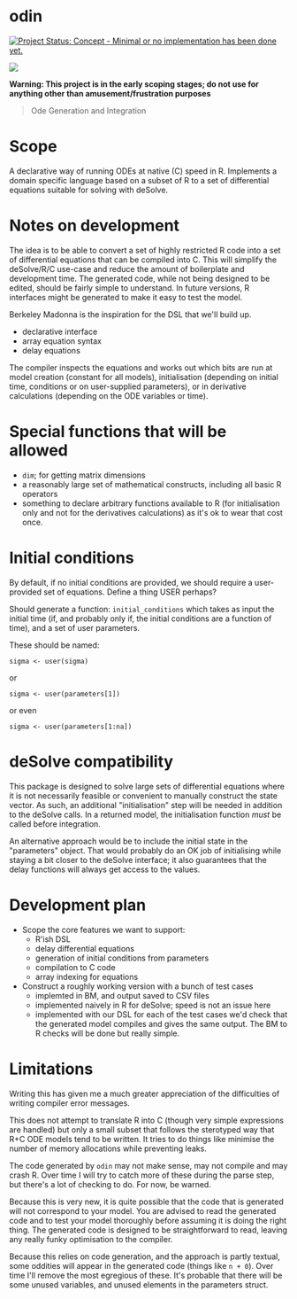 # odin

[![Project Status: Concept - Minimal or no implementation has been done yet.](http://www.repostatus.org/badges/latest/concept.svg)](http://www.repostatus.org/#concept)

![](https://upload.wikimedia.org/wikipedia/commons/thumb/9/9f/Odin_%28Manual_of_Mythology%29.jpg/250px-Odin_%28Manual_of_Mythology%29.jpg)

**Warning: This project is in the early scoping stages; do not use for anything other than amusement/frustration purposes**

> Ode Generation and Integration

# Scope

A declarative way of running ODEs at native (C) speed in R.  Implements a domain specific language based on a subset of R to a set of differential equations suitable for solving with deSolve.

# Notes on development

The idea is to be able to convert a set of highly restricted R code into a set of differential equations that can be compiled into C.  This will simplify the deSolve/R/C use-case and reduce the amount of boilerplate and development time.  The generated code, while not being designed to be edited, should be fairly simple to understand.  In future versions, R interfaces might be generated to make it easy to test the model.

Berkeley Madonna is the inspiration for the DSL that we'll build up.

* declarative interface
* array equation syntax
* delay equations

The compiler inspects the equations and works out which bits are run at model creation (constant for all models), initialisation (depending on initial time, conditions or on user-supplied parameters), or in derivative calculations (depending on the ODE variables or time).

# Special functions that will be allowed

* `dim`; for getting matrix dimensions
* a reasonably large set of mathematical constructs, including all basic R operators
* something to declare arbitrary functions available to R (for initialisation only and not for the derivatives calculations) as it's ok to wear that cost once.

# Initial conditions

By default, if no initial conditions are provided, we should require a
user-provided set of equations.  Define a thing USER perhaps?

Should generate a function: `initial_conditions` which takes as input the initial time (if, and probably only if, the initial conditions are a function of time), and a set of user parameters.

These should be named:

```
sigma <- user(sigma)
```

or

```
sigma <- user(parameters[1])
```

or even

```
sigma <- user(parameters[1:na])
```

# deSolve compatibility

This package is designed to solve large sets of differential equations where it is not necessarily feasible or convenient to manually construct the state vector.  As such, an additional "initialisation" step will be needed in addition to the deSolve calls.  In a returned model, the initialisation function *must* be called before integration.

An alternative approach would be to include the initial state in the "parameters" object.  That would probably do an OK job of initialising while staying a bit closer to the deSolve interface; it also guarantees that the delay functions will always get access to the values.

# Development plan

* Scope the core features we want to support:
  - R'ish DSL
  - delay differential equations
  - generation of initial conditions from parameters
  - compilation to C code
  - array indexing for equations
* Construct a roughly working version with a bunch of test cases
  - implemted in BM, and output saved to CSV files
  - implemented naively in R for deSolve; speed is not an issue here
  - implemented with our DSL
  for each of the test cases we'd check that the generated model compiles and gives the same output.  The BM to R checks will be done but really simple.

# Limitations

Writing this has given me a much greater appreciation of the difficulties of writing compiler error messages.

This does not attempt to translate R into C (though very simple expressions are handled) but only a small subset that follows the sterotyped way that R+C ODE models tend to be written.  It tries to do things like minimise the number of memory allocations while preventing leaks.

The code generated by `odin` may not make sense, may not compile and may crash R.  Over time I will try to catch more of these during the parse step, but there's a lot of checking to do.  For now, be warned.

Because this is very new, it is quite possible that the code that is generated will not correspond to your model.  You are advised to read the generated code and to test your model thoroughly before assuming it is doing the right thing.  The generated code is designed to be straightforward to read, leaving any really funky optimisation to the compiler.

Because this relies on code generation, and the approach is partly textual, some oddities will appear in the generated code (things like `n + 0`).  Over time I'll remove the most egregious of these.  It's probable that there will be some unused variables, and unused elements in the parameters struct.
